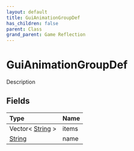 ```yaml
---
layout: default
title: GuiAnimationGroupDef
has_children: false
parent: Class
grand_parent: Game Reflection
---
```

# GuiAnimationGroupDef
Description 

## Fields

| Type | Name |
|:-------------|:--------------|
| Vector< [String](/docs/game-reflection/components/string) > | items |
| [String](/docs/game-reflection/components/string) | name |

